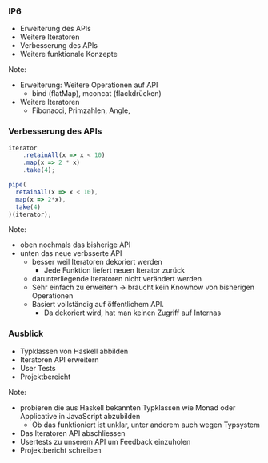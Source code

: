 ### IP6
- Erweiterung des APIs 
- Weitere Iteratoren 
- Verbesserung des APIs <!-- .elements class="fragment" data-fragment-index="1" --> 
- Weitere funktionale Konzepte  <!-- .elements class="fragment" data-fragment-index="2" --> 

Note:
* Erweiterung: Weitere Operationen auf API 
  * bind (flatMap), mconcat (flackdrücken)
* Weitere Iteratoren
  * Fibonacci, Primzahlen, Angle, 



### Verbesserung des APIs

```js [1-4|6-10]
iterator
    .retainAll(x => x < 10)
    .map(x => 2 * x)
    .take(4);

pipe(
  retainAll(x => x < 10),
  map(x => 2*x),
  take(4)
)(iterator);
```

Note:
* oben nochmals das bisherige API 
* unten das neue verbsserte API 
  * besser weil Iteratoren dekoriert werden
    * Jede Funktion liefert neuen Iterator zurück
  * darunterliegende Iteratoren nicht verändert werden
  * Sehr einfach zu erweitern -> braucht kein Knowhow von bisherigen Operationen
  * Basiert vollständig auf öffentlichem API.
    * Da dekoriert wird, hat man keinen Zugriff auf Internas



### Ausblick
* Typklassen von Haskell abbilden <!-- .elements class="fragment" data-fragment-index="1" -->
* Iteratoren API erweitern <!-- .elements class="fragment" data-fragment-index="2" -->
* User Tests <!-- .elements class="fragment" data-fragment-index="3" -->
* Projektbereicht <!-- .elements class="fragment" data-fragment-index="4" -->

Note:
* probieren die aus Haskell bekannten Typklassen wie Monad oder Applicative in JavaScript abzubilden
  * Ob das funktioniert ist unklar, unter anderem auch wegen Typsystem
* Das Iteratoren API abschliessen 
* Usertests zu unserem API um Feedback einzuholen
* Projektbericht schreiben
